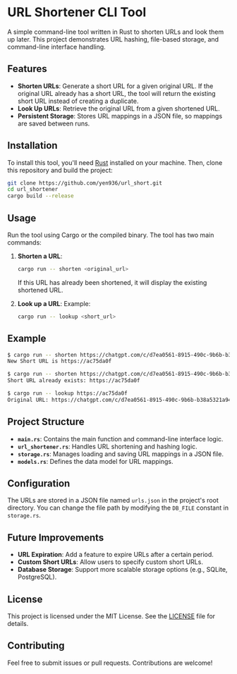 # URL Shortener CLI Tool

A simple command-line tool written in Rust to shorten URLs and look them up later. This project demonstrates URL hashing, file-based storage, and command-line interface handling.

## Features

- **Shorten URLs**: Generate a short URL for a given original URL. If the original URL already has a short URL, the tool will return the existing short URL instead of creating a duplicate.
- **Look Up URLs**: Retrieve the original URL from a given shortened URL.
- **Persistent Storage**: Stores URL mappings in a JSON file, so mappings are saved between runs.

## Installation

To install this tool, you'll need [Rust](https://www.rust-lang.org/tools/install) installed on your machine. Then, clone this repository and build the project:

```bash
git clone https://github.com/yen936/url_short.git
cd url_shortener
cargo build --release
```

## Usage

Run the tool using Cargo or the compiled binary. The tool has two main commands:

1. **Shorten a URL**:
   ```bash
   cargo run -- shorten <original_url>
   ```

   If this URL has already been shortened, it will display the existing shortened URL.

2. **Look up a URL**:
    Example:
   ```bash
   cargo run -- lookup <short_url>
   ```
  
## Example

```bash
$ cargo run -- shorten https://chatgpt.com/c/d7ea0561-8915-490c-9b6b-b38a5321a943
New Short URL is https://ac75da0f

$ cargo run -- shorten https://chatgpt.com/c/d7ea0561-8915-490c-9b6b-b38a5321a943
Short URL already exists: https://ac75da0f

$ cargo run -- lookup https://ac75da0f
Original URL: https://chatgpt.com/c/d7ea0561-8915-490c-9b6b-b38a5321a943
```

## Project Structure

- **`main.rs`**: Contains the main function and command-line interface logic.
- **`url_shortener.rs`**: Handles URL shortening and hashing logic.
- **`storage.rs`**: Manages loading and saving URL mappings in a JSON file.
- **`models.rs`**: Defines the data model for URL mappings.

## Configuration

The URLs are stored in a JSON file named `urls.json` in the project's root directory. You can change the file path by modifying the `DB_FILE` constant in `storage.rs`.

## Future Improvements

- **URL Expiration**: Add a feature to expire URLs after a certain period.
- **Custom Short URLs**: Allow users to specify custom short URLs.
- **Database Storage**: Support more scalable storage options (e.g., SQLite, PostgreSQL).

## License

This project is licensed under the MIT License. See the [LICENSE](LICENSE) file for details.

## Contributing

Feel free to submit issues or pull requests. Contributions are welcome!

